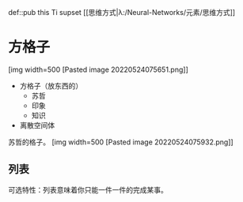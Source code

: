 def::pub this Ti supset [[思维方式|λ:/Neural-Networks/元素/思维方式]]

# 方格子

[img width=500 [Pasted image 20220524075651.png]]
- 方格子（放东西的）
	- 苏哲
	- 印象
	- 知识
- 离散空间体

苏哲的格子。
[img width=500 [Pasted image 20220524075932.png]]

## 列表

可选特性：列表意味着你只能一件一件的完成某事。